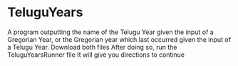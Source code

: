 # TeluguYears
A program outputting the name of the Telugu Year given the input of a Gregorian Year, or the Gregorian year which last occurred given the input of a Telugu Year. 
Download both files
After doing so, run the TeluguYearsRunner file
It will give you directions to continue
